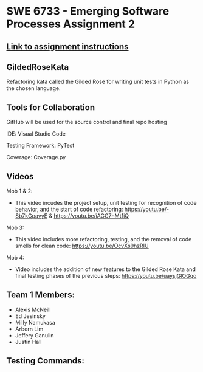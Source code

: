 

# SWE 6733 - Emerging Software Processes Assignment 2
[Link to assignment instructions](https://kennesaw.view.usg.edu/d2l/le/content/2792251/viewContent/43310051/View?ou=2792251)
---

## GildedRoseKata
Refactoring kata called the Gilded Rose for writing unit tests in Python as the chosen language. 

## Tools for Collaboration 
GitHub will be used for the source control and final repo hosting

IDE: Visual Studio Code

Testing Framework: PyTest

Coverage: Coverage.py

## Videos

Mob 1 & 2: 
 - This video incudes the project setup, unit testing for recognition of code behavior, and the start of code refactoring: https://youtu.be/-Sb7kGpavyE & https://youtu.be/iAGG7hMt1iQ

Mob 3:
 - This video includes more refactoring, testing, and the removal of code smells for clean code: https://youtu.be/OcvXs9hzRIU
 
Mob 4:
- Video includes the addition of new features to the Gilded Rose Kata and final testing phases of the previous steps: https://youtu.be/uaysjGlOGqo


## Team 1 Members:
- Alexis McNeill
- Ed Jesinsky
- Milly Namukasa
- Arbern Lim
- Jeffery Ganulin
- Justin Hall


## Testing Commands: 
